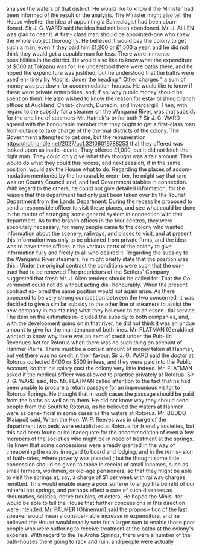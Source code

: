 analyse the waters of that district. He would like to know if the Minister had been informed of the result of the analysis. The Minister might also tell the House whether the idea of appointing a Balnealogist had been aban- doned. Sir J. G. WARD said the idea had not been abandoned. Mr. J. ALLEN was glad to hear it. A first- class man should be appointed-one who knew the whole subject thoroughly. He believed it would pay the colony to get such a man, even if they paid him £1,200 or £1,500 a year, and he did not think they would get a capable man for less. There were immense possibilities in the district. He would also like to know what the expenditure of $600 at Tokaanu was for. He understood there were baths there, and he hoped the expenditure was justified; but he understood that the baths were used en- tirely by Maoris. Under the heading " Other charges " a sum of money was put down for accommodation-houses. He would like to know if these were private enterprises, and, if so, why public money should be spent on them. He also wished to know the reason for esta- blishing branch offices at Auckland, Christ- church, Dunedin, and Invercargill. Then, with regard to the subsidy for a steamer on the Wanganui River, was that subsidy for the one line of steamers-Mr. Hatrick's-or for both ? Sir J. G. WARD agreed with the honourable member that they ought to get a first-class man from outside to take charge of the thermal districts of the colony. The Government attempted to get one, but the remuneration https://hdl.handle.net/2027/uc1.32106019788253 that they offered was looked upon as inade- quate. They offered £1,000, but it did not fetch the right man. They could only give what they thought was a fair amount. They would do what they could this recess, and next session, if in the same position, would ask the House what to do. Regarding the places of accom- modation mentioned by the honourable mem- ber, he might say that one was on County Council land, and had Government stables in connection. With regard to the others, he could not give detailed information, for the reason that this department had only just been taken over by the Tourist Department from the Lands Department. During the recess he proposed to send a responsible officer to visit these places, and see what could be done in the matter of arranging some general system in connection with that department. As to the branch offices in the four centres, they were absolutely necessary, for many people came to the colony who wanted information about the scenery, railways, and places to visit, and at present this information was only to be obtained from private firms, and the idea was to have these offices in the various parts of the colony to give information fully and freely to all who desired it. Regarding the subsidy to the Wanganui River steamers, he might briefly state that the position was this : Under the original contract the conditions were such that the con- tract had to be renewed The proprietors of the Settlers' Company suggested that fresh Mr. J. Allen tenders should be called for. That the Go- vernment could not do without acting dis- honourably. When the present contract ex- pired the same position would not again arise. As there appeared to be very strong competition between the two concerned, it was decided to give a similar subsidy to the other line of steamers to assist the new company in maintaining what they believed to be an essen- tial service. The item on the estimates in- cluded the subsidy to both companies, and, with the development going on in that river, he did not think it was an undue amount to give for the maintenance of both lines. Mr. FLATMAN (Geraldine) wanted to know why there was an item of credit under the Pub- lic Revenues Act for Rotorua when there was no such thing on account of Hanmer Plains. There must be a certain amount of money taken at Hanmer, but yet there was no credit in their favour. Sir J. G. WARD said the doctor at Rotorua collected £400 or $500 in fees, and they were paid into the Public Account, so that his salary cost the colony very little indeed. Mr. FLATMAN asked if the medical officer was allowed to practise privately at Rotorua. Sir J. G. WARD said, No. Mr. FLATMAN called attention to the fact that he had been unable to procure a return passage for an impecunious visitor to Rotorua Springs. He thought that in such cases the passage should be paid from the baths as well as to them. He did not know why they should send people from the South to Rotorua, as he believed the waters at Hanmer were as bene- ficial in some cases as the waters at Rotorua. Mr. BUDDO (Kaiapoi) said, When the Hon. W. P. Reeves was in charge of the department two beds were established at Rotorua for friendly societies, but this had been found quite inadequate for the accommodation of even a few members of the societies who might be in need of treatment at the springs. He knew that some concessions were already granted in the way of cheapening the rates in regard to board and lodging, and in the remis- sion of bath-rates, where poverty was pleaded ; but he thought some little concession should be given to those in receipt of small incomes, such as small farmers, workmen, or old-age pensioners, so that they might be able to visit the springs at, say, a charge of $1 per week with railway charges remitted. This would enable many a poor sufferer to enjoy the benefit of our mineral hot springs, and perhaps effect a cure of such diseases as rheumatics, sciatica, nerve troubles, et cetera. He hoped the Minis- ter would be able to tell the House that further concessions in this direction were intended. Mr. PALMER (Ohinemuri) said the proposi- tion of the last speaker would mean a consider- able increase in expenditure, and he believed the House would readily vote for a larger sum to enable those poor people who were suffering to receive treatment at the baths at the colony's expense. With regard to the Te Aroha Springs, there were a number of the bath-houses there going to rack and ruin, and people were actually 